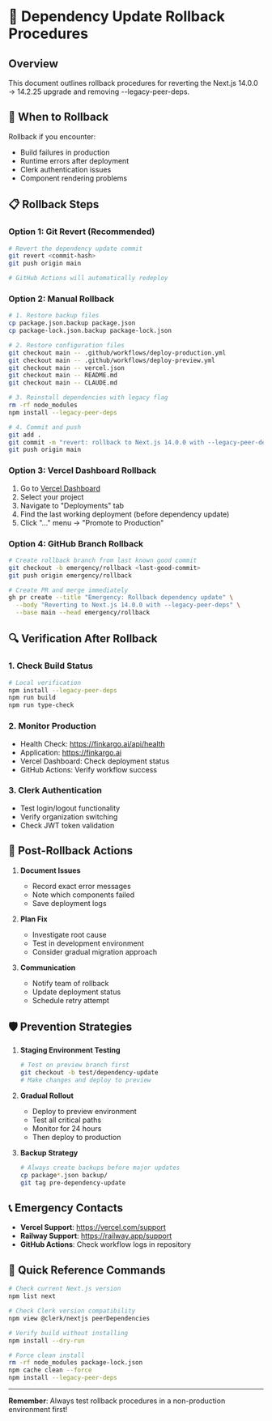 # 🔄 Dependency Update Rollback Procedures

## Overview
This document outlines rollback procedures for reverting the Next.js 14.0.0 → 14.2.25 upgrade and removing --legacy-peer-deps.

## 🚨 When to Rollback
Rollback if you encounter:
- Build failures in production
- Runtime errors after deployment
- Clerk authentication issues
- Component rendering problems

## 📋 Rollback Steps

### Option 1: Git Revert (Recommended)
```bash
# Revert the dependency update commit
git revert <commit-hash>
git push origin main

# GitHub Actions will automatically redeploy
```

### Option 2: Manual Rollback
```bash
# 1. Restore backup files
cp package.json.backup package.json
cp package-lock.json.backup package-lock.json

# 2. Restore configuration files
git checkout main -- .github/workflows/deploy-production.yml
git checkout main -- .github/workflows/deploy-preview.yml
git checkout main -- vercel.json
git checkout main -- README.md
git checkout main -- CLAUDE.md

# 3. Reinstall dependencies with legacy flag
rm -rf node_modules
npm install --legacy-peer-deps

# 4. Commit and push
git add .
git commit -m "revert: rollback to Next.js 14.0.0 with --legacy-peer-deps"
git push origin main
```

### Option 3: Vercel Dashboard Rollback
1. Go to [Vercel Dashboard](https://vercel.com/dashboard)
2. Select your project
3. Navigate to "Deployments" tab
4. Find the last working deployment (before dependency update)
5. Click "..." menu → "Promote to Production"

### Option 4: GitHub Branch Rollback
```bash
# Create rollback branch from last known good commit
git checkout -b emergency/rollback <last-good-commit>
git push origin emergency/rollback

# Create PR and merge immediately
gh pr create --title "Emergency: Rollback dependency update" \
  --body "Reverting to Next.js 14.0.0 with --legacy-peer-deps" \
  --base main --head emergency/rollback
```

## 🔍 Verification After Rollback

### 1. Check Build Status
```bash
# Local verification
npm install --legacy-peer-deps
npm run build
npm run type-check
```

### 2. Monitor Production
- Health Check: https://finkargo.ai/api/health
- Application: https://finkargo.ai
- Vercel Dashboard: Check deployment status
- GitHub Actions: Verify workflow success

### 3. Clerk Authentication
- Test login/logout functionality
- Verify organization switching
- Check JWT token validation

## 📝 Post-Rollback Actions

1. **Document Issues**
   - Record exact error messages
   - Note which components failed
   - Save deployment logs

2. **Plan Fix**
   - Investigate root cause
   - Test in development environment
   - Consider gradual migration approach

3. **Communication**
   - Notify team of rollback
   - Update deployment status
   - Schedule retry attempt

## 🛡️ Prevention Strategies

1. **Staging Environment Testing**
   ```bash
   # Test on preview branch first
   git checkout -b test/dependency-update
   # Make changes and deploy to preview
   ```

2. **Gradual Rollout**
   - Deploy to preview environment
   - Test all critical paths
   - Monitor for 24 hours
   - Then deploy to production

3. **Backup Strategy**
   ```bash
   # Always create backups before major updates
   cp package*.json backup/
   git tag pre-dependency-update
   ```

## 📞 Emergency Contacts

- **Vercel Support**: https://vercel.com/support
- **Railway Support**: https://railway.app/support
- **GitHub Actions**: Check workflow logs in repository

## 🔧 Quick Reference Commands

```bash
# Check current Next.js version
npm list next

# Check Clerk version compatibility
npm view @clerk/nextjs peerDependencies

# Verify build without installing
npm install --dry-run

# Force clean install
rm -rf node_modules package-lock.json
npm cache clean --force
npm install --legacy-peer-deps
```

---

**Remember**: Always test rollback procedures in a non-production environment first!